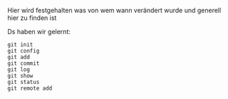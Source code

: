 Hier wird festgehalten was von wem wann verändert wurde und generell hier zu finden ist

Ds haben wir gelernt:

    git init
    git config
    git add
    git commit
    git log
    git show
    git status
    git remote add
